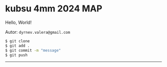 # kubsu 4mm 2024 MAP
Hello, World!

Autor: `dyrnev.valera@gmail.com`

```bash
$ git clone 
$ git add .
$ git commit -m "message"
$ git push
```

---


